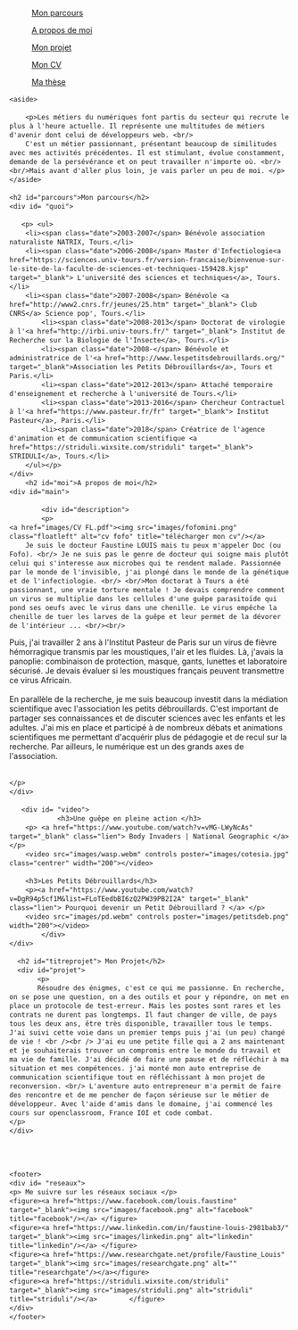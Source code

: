 
<html>
			<meta charset="utf-8"/>
			<link rel="stylesheet" href="style.css" />
	

<body>
<nav>
		<figure><a href="#parcours">Mon parcours</a></figure>
		<figure><a href="#moi">A propos de moi</a></figure>	
		<figure><a href="#projet">Mon projet</a></figure>	
            	<figure><a href="images/CV FL.pdf" target="_blank">Mon CV</a></figure>
		<figure><a href="https://www.theses.fr/2013TOUR4037" target="_blank">Ma thèse</a></figure>
	 </nav>
<div id="container">
		
	<aside>
             
		<p>Les métiers du numériques font partis du secteur qui recrute le plus à l'heure actuelle. Il représente une multitudes de métiers d'avenir dont celui de développeurs web. <br/>
		C'est un métier passionnant, présentant beaucoup de similitudes avec mes activités précédentes. Il est stimulant, évolue constamment, demande de la persévérance et on peut travailler n'importe où. <br/><br/>Mais avant d'aller plus loin, je vais parler un peu de moi. </p>
	</aside>
	
	<h2 id="parcours">Mon parcours</h2>
	<div id= "quoi">
	   
	   <p> <ul>
		<li><span class="date">2003-2007</span> Bénévole association naturaliste NATRIX, Tours.</li>
		<li><span class="date">2006-2008</span> Master d'Infectiologie<a href="https://sciences.univ-tours.fr/version-francaise/bienvenue-sur-le-site-de-la-faculte-de-sciences-et-techniques-159428.kjsp" target="_blank"> L'université des sciences et techniques</a>, Tours.</li>
		<li><span class="date">2007-2008</span> Bénévole <a href="http://www2.cnrs.fr/jeunes/25.htm" target="_blank"> Club CNRS</a> Science pop', Tours.</li>
			<li><span class="date">2008-2013</span> Doctorat de virologie à l'<a href="http://irbi.univ-tours.fr/" target="_blank"> Institut de Recherche sur la Biologie de l'Insecte</a>, Tours.</li>
			<li><span class="date">2008-</span> Bénévole et administratrice de l'<a href="http://www.lespetitsdebrouillards.org/" target="_blank">Association les Petits Débrouillards</a>, Tours et Paris.</li>
			<li><span class="date">2012-2013</span> Attaché temporaire d'enseignement et recherche à l'université de Tours.</li>
			<li><span class="date">2013-2016</span> Chercheur Contractuel à l'<a href="https://www.pasteur.fr/fr" target="_blank"> Institut Pasteur</a>, Paris.</li>
			<li><span class="date">2018</span> Créatrice de l'agence d'animation et de communication scientifique <a href="https://striduli.wixsite.com/striduli" target="_blank"> STRIDULI</a>, Tours.</li>
		</ul></p>
	</div>
	    <h2 id="moi">A propos de moi</h2>
	<div id="main">
	   
            <div id="description">
		    <p>
	<a href="images/CV FL.pdf"><img src="images/fofomini.png" class="floatleft" alt="cv fofo" title="télécharger mon cv"/></a>
		Je suis le docteur Faustine LOUIS mais tu peux m'appeler Doc (ou Fofo). <br/> Je ne suis pas le genre de docteur qui soigne mais plutôt celui qui s'interesse aux microbes qui te rendent malade. Passionnée par le monde de l'invisible, j'ai plongé dans le monde de la génétique et de l'infectiologie. <br/> <br/>Mon doctorat à Tours a été passionnant, une vraie torture mentale ! Je devais comprendre comment un virus se multiplie dans les cellules d'une guêpe parasitoïde qui pond ses oeufs avec le virus dans une chenille. Le virus empêche la chenille de tuer les larves de la guêpe et leur permet de la dévorer de l'intérieur ... <br/><br/> 
Puis, j'ai travailler 2 ans à l'Institut Pasteur de Paris sur un virus de fièvre hémorragique transmis par les moustiques, l'air et les fluides. Là, j'avais la panoplie: combinaison de protection, masque, gants, lunettes et laboratoire sécurisé. Je devais évaluer si les moustiques français peuvent transmettre ce virus Africain. <br/><br/>
En parallèle de la recherche, je me suis beaucoup investit dans la médiation scientifique avec l'association les petits débrouillards. C'est important de partager ses connaissances et de discuter sciences avec les enfants et les adultes. J'ai mis en place et participé à de nombreux débats et animations scientifiques me permettant d'acquérir plus de pédagogie et de recul sur la recherche. Par ailleurs, le numérique est un des  grands axes de l'association.<br/><br/>
	
	</p>
	</div>
	
	   <div id= "video">
                <h3>Une guêpe en pleine action </h3>
		<p> <a href="https://www.youtube.com/watch?v=vMG-LWyNcAs" target="_blank" class="lien"> Body Invaders | National Geographic </a> </p>
		<video src="images/wasp.webm" controls poster="images/cotesia.jpg" class="centrer" width="200"></video>
		
		<h3>Les Petits Débrouillards</h3>
		<p><a href="https://www.youtube.com/watch?v=DgR94p5cf1M&list=FLoTEedbBI6zQ2PW39PB2I2A" target="_blank" class="lien"> Pourquoi devenir un Petit Débrouillard ? </a> </p>
		<video src="images/pd.webm" controls poster="images/petitsdeb.png" width="200"></video>
            </div>
	</div>	

	  <h2 id="titreprojet"> Mon Projet</h2>
	  <div id="projet">
		   <p>
		   Résoudre des énigmes, c'est ce qui me passionne. En recherche, on se pose une question, on a des outils et pour y répondre, on met en place un protocole de test-erreur. Mais les postes sont rares et les contrats ne durent pas longtemps. Il faut changer de ville, de pays tous les deux ans, être très disponible, travailler tous le temps. J'ai suivi cette voie dans un premier temps puis j'ai (un peu) changé  de vie ! <br /><br /> J'ai eu une petite fille qui a 2 ans maintenant et je souhaiterais trouver un compromis entre le monde du travail et ma vie de famille. J'ai décidé de faire une pause et de réfléchir à ma situation et mes compétences. j'ai monté mon auto entreprise de communication scientifique tout en réfléchissant à mon projet de reconversion. <br/> L'aventure auto entrepreneur m'a permit de faire des rencontre et de me pencher de façon sérieuse sur le métier de développeur. Avec l'aide d'amis dans le domaine, j'ai commencé les cours sur openclassroom, France IOI et code combat.  
	</p>
	</div>
<br/><br/>
</div>	

	<footer>
	<div id= "reseaux">
	<p> Me suivre sur les réseaux sociaux </p>
	<figure><a href="https://www.facebook.com/louis.faustine" target="_blank"><img src="images/facebook.png" alt="facebook" title="facebook"/></a> </figure>
	<figure><a href="https://www.linkedin.com/in/faustine-louis-2981bab3/" target="_blank"><img src="images/linkedin.png" alt="linkedin" title="linkedin"/></a> </figure>
	<figure><a href="https://www.researchgate.net/profile/Faustine_Louis" target="_blank"><img src="images/researchgate.png" alt="" title="researchgate"/></a></figure> 
	<figure><a href="https://striduli.wixsite.com/striduli" target="_blank"><img src="images/striduli.png" alt="striduli" title="striduli"/></a> 		</figure>				
	</div>	
	</footer>
	

